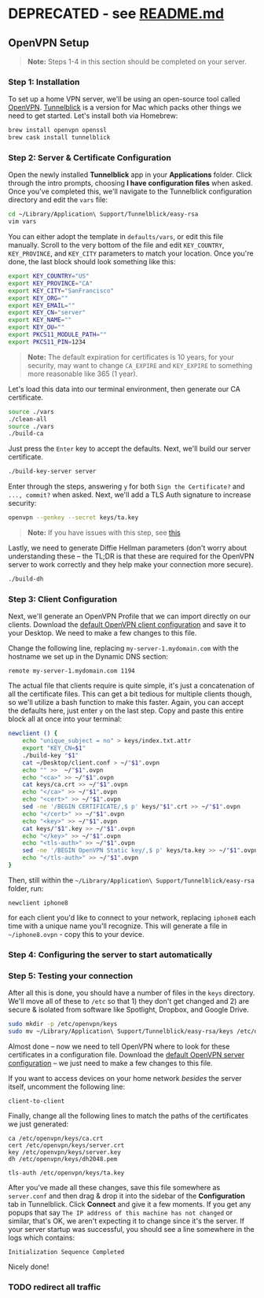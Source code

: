 # DEPRECATED - see [README.md](../README.md)

## OpenVPN Setup

> **Note:**	Steps 1-4 in this section should be completed on your server.

### Step 1: Installation

To set up a home VPN server, we'll be using an open-source tool called [OpenVPN](https://openvpn.net/). [Tunnelblick](https://tunnelblick.net/downloads.html) is a version for Mac which packs other things we need to get started. Let's install both via Homebrew:

```bash
brew install openvpn openssl
brew cask install tunnelblick
```

### Step 2: Server & Certificate Configuration

Open the newly installed **Tunnelblick** app in your **Applications** folder. Click through the intro prompts, choosing **I have configuration files** when asked. Once you've completed this, we'll navigate to the Tunnelblick configuration directory and edit the `vars` file:

```bash
cd ~/Library/Application\ Support/Tunnelblick/easy-rsa
vim vars
```

You can either adopt the template in `defaults/vars`, or edit this file manually. Scroll to the very bottom of the file and edit `KEY_COUNTRY`, `KEY_PROVINCE`, and `KEY_CITY` parameters to match your location. Once you're done, the last block should look something like this:

```bash
export KEY_COUNTRY="US"
export KEY_PROVINCE="CA"
export KEY_CITY="SanFrancisco"
export KEY_ORG=""
export KEY_EMAIL=""
export KEY_CN="server"
export KEY_NAME=""
export KEY_OU=""
export PKCS11_MODULE_PATH=""
export PKCS11_PIN=1234
```

> **Note:** The default expiration for certificates is 10 years, for your security, may want to change `CA_EXPIRE` and `KEY_EXPIRE` to something more reasonable like 365 (1 year).

Let's load this data into our terminal environment, then generate our CA certificate.

```bash
source ./vars
./clean-all
source ./vars
./build-ca
```

Just press the `Enter` key to accept the defaults. Next, we'll build our server certificate.

```bash
./build-key-server server
```

Enter through the steps, answering `y` for both `Sign the Certificate?` and `..., commit?` when asked. Next, we'll add a TLS Auth signature to increase security:

```bash
openvpn --genkey --secret keys/ta.key
```

> **Note:** If you have issues with this step, see [this](https://apple.stackexchange.com/questions/203115/installed-openvpn-with-brew-but-it-doesnt-appear-to-be-installed-correctly)

Lastly, we need to generate Diffie Hellman parameters (don't worry about understanding these – the TL;DR is that these are required for the OpenVPN server to work correctly and they help make your connection more secure).

```bash
./build-dh
```

### Step 3: Client Configuration

Next, we'll generate an OpenVPN Profile that we can import directly on our clients. Download the [default OpenVPN client configuration](https://github.com/OpenVPN/openvpn/blob/master/sample/sample-config-files/client.conf) and save it to your Desktop. We need to make a few changes to this file.

Change the following line, replacing `my-server-1.mydomain.com` with the hostname we set up in the Dynamic DNS section: 

```
remote my-server-1.mydomain.com 1194
```

The actual file that clients require is quite simple, it's just a concatenation of all the certificate files. This can get a bit tedious for multiple clients though, so we'll utilize a bash function to make this faster. Again, you can accept the defaults here, just enter `y` on the last step. Copy and paste this entire block all at once into your terminal:

```bash
newclient () {
	echo "unique_subject = no" > keys/index.txt.attr
    export "KEY_CN=$1"
	./build-key "$1"
	cat ~/Desktop/client.conf > ~/"$1".ovpn
	echo "" >>  ~/"$1".ovpn
	echo "<ca>" >> ~/"$1".ovpn
	cat keys/ca.crt >> ~/"$1".ovpn
	echo "</ca>" >> ~/"$1".ovpn
	echo "<cert>" >> ~/"$1".ovpn
	sed -ne '/BEGIN CERTIFICATE/,$ p' keys/"$1".crt >> ~/"$1".ovpn
	echo "</cert>" >> ~/"$1".ovpn
	echo "<key>" >> ~/"$1".ovpn
	cat keys/"$1".key >> ~/"$1".ovpn
	echo "</key>" >> ~/"$1".ovpn
	echo "<tls-auth>" >> ~/"$1".ovpn
	sed -ne '/BEGIN OpenVPN Static key/,$ p' keys/ta.key >> ~/"$1".ovpn
	echo "</tls-auth>" >> ~/"$1".ovpn
}
```

Then, still within the `~/Library/Application\ Support/Tunnelblick/easy-rsa` folder, run:

```
newclient iphone8
```

for each client you'd like to connect to your network, replacing `iphone8` each time with a unique name you'll recognize. This will generate a file in `~/iphone8.ovpn` - copy this to your device.

### Step 4: Configuring the server to start automatically

### Step 5: Testing your connection

After all this is done, you should have a number of files in the `keys` directory. We'll move all of these to `/etc` so that 1) they don't get changed and 2) are secure & isolated from software like Spotlight, Dropbox, and Google Drive.

```bash
sudo mkdir -p /etc/openvpn/keys
sudo mv ~/Library/Application\ Support/Tunnelblick/easy-rsa/keys /etc/openvpn
```

Almost done – now we need to tell OpenVPN where to look for these certificates in a configuration file. Download the [default OpenVPN server configuration](https://github.com/OpenVPN/openvpn/blob/master/sample/sample-config-files/server.conf) – we just need to make a few changes to this file.

If you want to access devices on your home network *besides* the server itself, uncomment the following line:

```
client-to-client
```

Finally, change all the following lines to match the paths of the certificates we just generated:

```
ca /etc/openvpn/keys/ca.crt
cert /etc/openvpn/keys/server.crt
key /etc/openvpn/keys/server.key
dh /etc/openvpn/keys/dh2048.pem

tls-auth /etc/openvpn/keys/ta.key 
```

After you've made all these changes, save this file somewhere as `server.conf` and then drag & drop it into the sidebar of the **Configuration** tab in Tunnelblick. Click **Connect** and give it a few moments. If you get any popups that say `The IP address of this machine has not changed` or similar, that's OK, we aren't expecting it to change since it's the server. If your server startup was successful, you should see a line somewhere in the logs which contains:

```
Initialization Sequence Completed
```

Nicely done!

### TODO redirect all traffic
